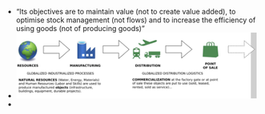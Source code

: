 - “Its objectives are to maintain value (not to create value added), to optimise stock 
  management (not flows) and to increase the efficiency of using goods (not of producing 
  goods)”
- ![image.png](../assets/image_1658399490965_0.png)
-